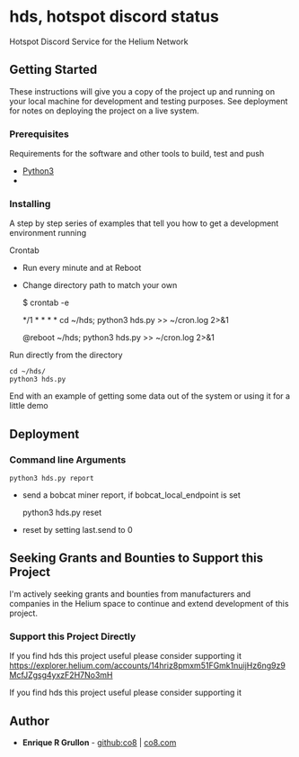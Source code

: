 # hds, hotspot discord status

Hotspot Discord Service for the Helium Network

## Getting Started

These instructions will give you a copy of the project up and running on
your local machine for development and testing purposes. See deployment
for notes on deploying the project on a live system.

### Prerequisites

Requirements for the software and other tools to build, test and push

- [Python3](https://www.example.com)
- [](https://www.example.com)

### Installing

A step by step series of examples that tell you how to get a development
environment running

Crontab

- Run every minute and at Reboot
- Change directory path to match your own

  $ crontab -e
  
    \*/1 \* \* \* \* cd ~/hds; python3 hds.py >> ~/cron.log 2>&1
  
    @reboot ~/hds; python3 hds.py >> ~/cron.log 2>&1

Run directly from the directory

    cd ~/hds/
    python3 hds.py

End with an example of getting some data out of the system or using it
for a little demo

## Deployment

### Command line Arguments
    python3 hds.py report
- send a bobcat miner report, if bobcat_local_endpoint is set

    python3 hds.py reset
- reset by setting last.send to 0

## Seeking Grants and Bounties to Support this Project
I'm actively seeking grants and bounties from manufacturers and companies in the Helium space to continue and extend development of this project.
### Support this Project Directly

If you find hds this project useful please consider supporting it
https://explorer.helium.com/accounts/14hriz8pmxm51FGmk1nuijHz6ng9z9McfJZgsg4yxzF2H7No3mH



If you find hds this project useful please consider supporting it

## Author

- **Enrique R Grullon** - [github:co8](https://github.com/co8) | [co8.com](https://co8.com/)
